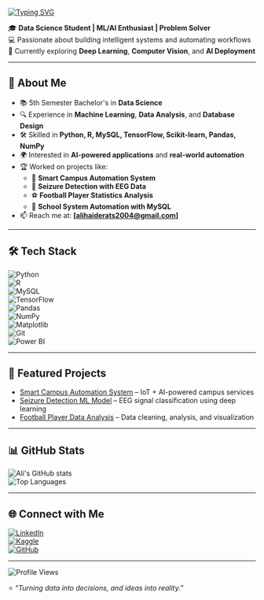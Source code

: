 <!-- Typing SVG -->
[![Typing SVG](https://readme-typing-svg.demolab.com?font=Fira+Code&pause=1000&color=1ABC9C&width=435&lines=Hi+there+👋,+I'm+Ali+Haider;Data+Science+Student;ML+%7C+AI+Enthusiast;Turning+Data+into+Decisions)](https://git.io/typing-svg)

🎓 **Data Science Student | ML/AI Enthusiast | Problem Solver**  
💻 Passionate about building intelligent systems and automating workflows  
🌱 Currently exploring **Deep Learning**, **Computer Vision**, and **AI Deployment**  

---

## 🚀 About Me  
- 📚 5th Semester Bachelor's in **Data Science**  
- 🔍 Experience in **Machine Learning**, **Data Analysis**, and **Database Design**  
- 🛠 Skilled in **Python, R, MySQL, TensorFlow, Scikit-learn, Pandas, NumPy**  
- 🌍 Interested in **AI-powered applications** and **real-world automation**  
- 🏆 Worked on projects like:
  - 🏫 **Smart Campus Automation System**
  - 🧠 **Seizure Detection with EEG Data**
  - ⚽ **Football Player Statistics Analysis**
  - 🏢 **School System Automation with MySQL**
- 📫 Reach me at: **[alihaiderats2004@gmail.com]**  

---

## 🛠 Tech Stack  
![Python](https://img.shields.io/badge/Python-3776AB?style=for-the-badge&logo=python&logoColor=white)  
![R](https://img.shields.io/badge/R-276DC3?style=for-the-badge&logo=r&logoColor=white)  
![MySQL](https://img.shields.io/badge/MySQL-005C84?style=for-the-badge&logo=mysql&logoColor=white)  
![TensorFlow](https://img.shields.io/badge/TensorFlow-FF6F00?style=for-the-badge&logo=tensorflow&logoColor=white)  
![Pandas](https://img.shields.io/badge/Pandas-150458?style=for-the-badge&logo=pandas&logoColor=white)  
![NumPy](https://img.shields.io/badge/NumPy-013243?style=for-the-badge&logo=numpy&logoColor=white)  
![Matplotlib](https://img.shields.io/badge/Matplotlib-239120?style=for-the-badge&logo=plotly&logoColor=white)  
![Git](https://img.shields.io/badge/Git-F05032?style=for-the-badge&logo=git&logoColor=white)  
![Power BI](https://img.shields.io/badge/Power%20BI-F2C811?style=for-the-badge&logo=powerbi&logoColor=black)  

---

## 📌 Featured Projects  
- [Smart Campus Automation System](#) – IoT + AI-powered campus services  
- [Seizure Detection ML Model](#) – EEG signal classification using deep learning  
- [Football Player Data Analysis](#) – Data cleaning, analysis, and visualization  

---

## 📊 GitHub Stats  
![Ali's GitHub stats](https://github-readme-stats.vercel.app/api?username=alihaider-ml&show_icons=true&theme=radical)  
![Top Languages](https://github-readme-stats.vercel.app/api/top-langs/?username=alihaider-ml&layout=compact&theme=radical)  

---

## 🌐 Connect with Me  
[![LinkedIn](https://img.shields.io/badge/LinkedIn-blue?style=for-the-badge&logo=linkedin)](https://www.linkedin.com/in/your-link)  
[![Kaggle](https://img.shields.io/badge/Kaggle-blue?style=for-the-badge&logo=kaggle)](https://www.kaggle.com/your-link)  
[![GitHub](https://img.shields.io/badge/GitHub-black?style=for-the-badge&logo=github)](https://github.com/your-link)  

---

![Profile Views](https://komarev.com/ghpvc/?username=YOUR_USERNAME&color=green)  

⭐ *“Turning data into decisions, and ideas into reality.”*  
